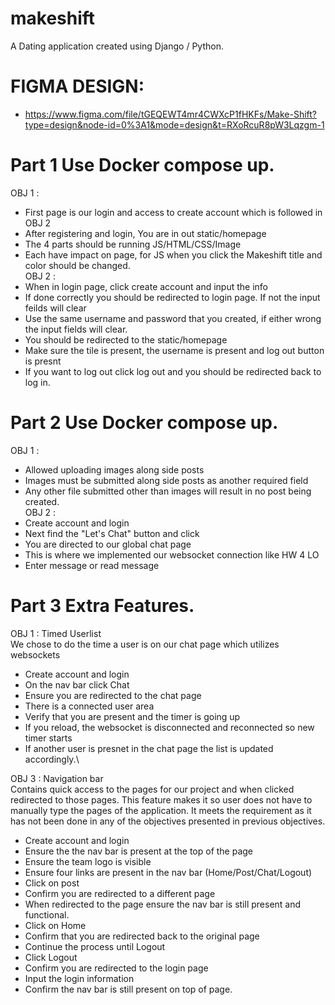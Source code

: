 # makeshift
  A Dating application created using Django / Python. 
# FIGMA DESIGN: 
- https://www.figma.com/file/tGEQEWT4mr4CWXcP1fHKFs/Make-Shift?type=design&node-id=0%3A1&mode=design&t=RXoRcuR8pW3Lqzgm-1
# Part 1 Use Docker compose up.
OBJ 1 :
- First page is our login and access to create account which is followed in OBJ 2
- After registering and login, You are in out static/homepage
- The 4 parts should be running JS/HTML/CSS/Image
- Each have impact on page, for JS when you click the Makeshift title and color should be changed. \
OBJ 2 :
- When in login page, click create account and input the info
- If done correctly you should be redirected to login page. If not the input feilds will clear
- Use the same username and password that you created, if either wrong the input fields will clear.
- You should be redirected to the static/homepage
- Make sure the tile is present, the username is present and log out button is presnt
- If you want to log out click log out and you should be redirected back to log in. 
# Part 2 Use Docker compose up.
OBJ 1 :
- Allowed uploading images along side posts
- Images must be submitted along side posts as another required field
- Any other file submitted other than images will result in no post being created. \
OBJ 2 :
- Create account and login
- Next find the "Let's Chat" button and click
- You are directed to our global chat page
- This is where we implemented our websocket connection like HW 4 LO
- Enter message or read message 
# Part 3 Extra Features.
OBJ 1 : Timed Userlist\
We chose to do the time a user is on our chat page which utilizes websockets
- Create account and login
- On the nav bar click Chat
- Ensure you are redirected to the chat page
- There is a connected user area
- Verify that you are present and the timer is going up
- If you reload, the websocket is disconnected and reconnected so new timer starts
- If another user is presnet in the chat page the list is updated accordingly.\

OBJ 3 : Navigation bar \
Contains quick access to the pages for our project and when clicked redirected to those pages. This feature makes it so user does not have to manually type the pages of the application. It meets the requirement as it has not been done in any of the objectives presented in previous objectives.
- Create account and login
- Ensure the the nav bar is present at the top of the page
- Ensure the team logo is visible
- Ensure four links are present in the nav bar (Home/Post/Chat/Logout)
- Click on post
- Confirm you are redirected to a different page
- When redirected to the page ensure the nav bar is still present and functional.
- Click on Home
- Confirm that you are redirected back to the original page
- Continue the process until Logout
- Click Logout
- Confirm you are redirected to the login page
- Input the login information
- Confirm the nav bar is still present on top of page.
